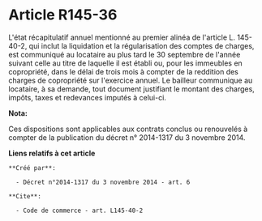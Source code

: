 # Article R145-36

L'état récapitulatif annuel mentionné au premier alinéa de l'article L. 145-40-2, qui inclut la liquidation et la
régularisation des comptes de charges, est communiqué au locataire au plus tard le 30 septembre de l'année suivant celle au
titre de laquelle il est établi ou, pour les immeubles en copropriété, dans le délai de trois mois à compter de la reddition
des charges de copropriété sur l'exercice annuel. Le bailleur communique au locataire, à sa demande, tout document justifiant
le montant des charges, impôts, taxes et redevances imputés à celui-ci.

**Nota:**

Ces dispositions sont applicables aux contrats conclus ou renouvelés à compter de la publication du décret n° 2014-1317 du 3
novembre 2014.

**Liens relatifs à cet article**

	**Créé par**:

	  - Décret n°2014-1317 du 3 novembre 2014 - art. 6

	**Cite**:

	  - Code de commerce - art. L145-40-2
